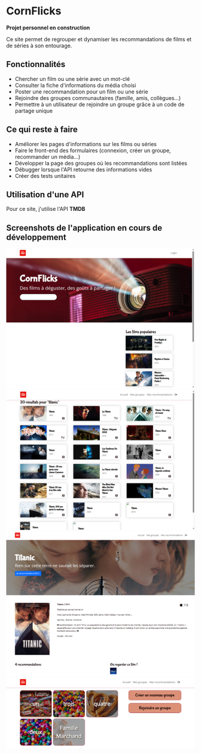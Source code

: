 
# CornFlicks

**Projet personnel en construction**

Ce site permet de regrouper et dynamiser les recommandations de films et de séries à son entourage.




## Fonctionnalités

- Chercher un film ou une série avec un mot-clé
- Consulter la fiche d'informations du média choisi
- Poster une recommandation pour un film ou une série
- Rejoindre des groupes communautaires (famille, amis, collègues...)
- Permettre à un utilisateur de rejoindre un groupe grâce à un code de partage unique

## Ce qui reste à faire

- Améliorer les pages d'informations sur les films ou séries
- Faire le front-end des formulaires (connexion, créer un groupe, recommander un média...)
- Développer la page des groupes où les recommandations sont listées
- Débugger lorsque l'API retourne des informations vides
- Créer des tests unitaires

## Utilisation d'une API

Pour ce site, j'utilise l'API **TMDB**


## Screenshots de l'application en cours de développement

![Accueil](app/assets/images/screenshotsbeta/1.png)
![Recherche](app/assets/images/screenshotsbeta/2.png)
![Page d'informations](app/assets/images/screenshotsbeta/3.png)
![Index des groupes](app/assets/images/screenshotsbeta/4.png)
